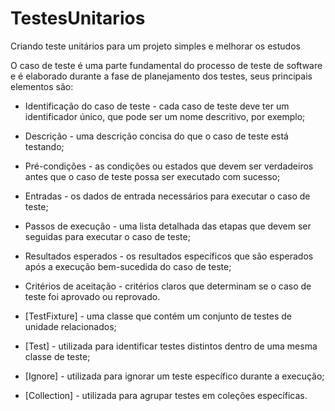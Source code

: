 # TestesUnitarios
Criando teste unitários para um projeto simples e melhorar os estudos  

O caso de teste é uma parte fundamental do processo de teste de software e é elaborado durante a fase de planejamento dos testes, seus principais elementos são:

* Identificação do caso de teste - cada caso de teste deve ter um identificador único, que pode ser um nome descritivo, por exemplo;
* Descrição - uma descrição concisa do que o caso de teste está testando;
* Pré-condições - as condições ou estados que devem ser verdadeiros antes que o caso de teste possa ser executado com sucesso;
* Entradas - os dados de entrada necessários para executar o caso de teste;
* Passos de execução - uma lista detalhada das etapas que devem ser seguidas para executar o caso de teste;
* Resultados esperados - os resultados específicos que são esperados após a execução bem-sucedida do caso de teste;
* Critérios de aceitação - critérios claros que determinam se o caso de teste foi aprovado ou reprovado.

* [TestFixture] - uma classe que contém um conjunto de testes de unidade relacionados;
* [Test] - utilizada para identificar testes distintos dentro de uma mesma classe de teste;
* [Ignore] - utilizada para ignorar um teste específico durante a execução;
* [Collection] - utilizada para agrupar testes em coleções específicas.

